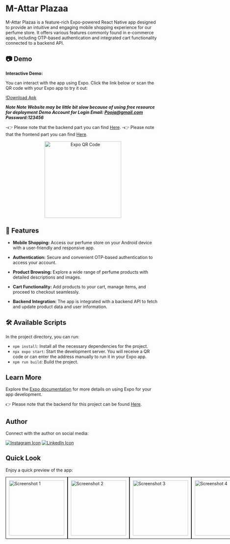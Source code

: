 # M-Attar Plazaa

M-Attar Plazaa is a feature-rich Expo-powered React Native app designed to provide an intuitive and engaging mobile shopping experience for our perfume store. It offers various features commonly found in e-commerce apps, including OTP-based authentication and integrated cart functionality connected to a backend API.
## 📷  Demo

**Interactive Demo:**

You can interact with the app using Expo. Click the link below or scan the QR code with your Expo app to try it out:

[!Download Apk](https://drive.google.com/drive/folders/1SGkXyVL_rptBvn4G9FRWPV73PM1k1pbw?usp=sharing)

***Note Note Website may be little bit slow because of using free resource for deployment***
***Demo Account for Login Email: Pooja@gmail.com Password:123456***

-👉 Please note that the backend part you can find [Here](https://github.com/Myself-Pankaj/Academics-Asset-Backend).
-👉 Please note that the frontend part you can find [Here](https://github.com/Myself-Pankaj/Academics-Asset-Frontned).

<div align="center">
  <img src="https://res.cloudinary.com/attar-shop/image/upload/v1694678487/v1.1.2_hc99xe.png" alt="Expo QR Code" width="250" height="250" />
</div>

## 🚀 Features

- **Mobile Shopping:** Access our perfume store on your Android device with a user-friendly and responsive app.

- **Authentication:** Secure and convenient OTP-based authentication to access your account.

- **Product Browsing:** Explore a wide range of perfume products with detailed descriptions and images.

- **Cart Functionality:** Add products to your cart, manage items, and proceed to checkout seamlessly.

- **Backend Integration:** The app is integrated with a backend API to fetch and update product data and user information.


## 🛠️ Available Scripts

In the project directory, you can run:

- `npm install`: Install all the necessary dependencies for the project.
- `npx expo start`: Start the development server. You will receive a QR code or can enter the address manually to run it in your Expo app.
- `npm run build`: Build the project.

## Learn More

Explore the [Expo documentation](https://docs.expo.dev/) for more details on using Expo for your app development.

👉 Please note that the backend for this project can be found [Here](https://github.com/Myself-Pankaj/PerfumeStore-Backend).

## Author

Connect with the author on social media:

[![Instagram Icon](https://img.icons8.com/color/48/000000/instagram-new.png)](https://www.instagram.com/ifeelpankaj)
[![LinkedIn Icon](https://img.icons8.com/color/48/000000/linkedin.png)](https://www.linkedin.com/in/ifeelpankaj)

## Quick Look

Enjoy a quick preview of the app:

<div style="display: flex; justify-content: space-between; gap: 0px;">
  <img src="https://res.cloudinary.com/attar-shop/image/upload/v1694366974/MyFolder/yxjfiawawralvrhaktsh.jpg" alt="Screenshot 1" width="180" height="auto" style="border: 1px solid #000; padding: 10px;">
  <img src="https://res.cloudinary.com/attar-shop/image/upload/v1694366974/MyFolder/v9xx7svpbxmjkbbkasbt.jpg" alt="Screenshot 2" width="180" height="auto" style="border: 1px solid #000; padding: 10px;">
  <img src="https://res.cloudinary.com/attar-shop/image/upload/v1694366974/MyFolder/rol1yxdjqa7crv7ignpm.jpg" alt="Screenshot 3" width="180" height="auto" style="border: 1px solid #000; padding: 10px;">
  <img src="https://res.cloudinary.com/attar-shop/image/upload/v1694366974/MyFolder/nyusjhuxddrhoyqqbbpo.jpg" alt="Screenshot 4" width="180" height="auto" style="border: 1px solid #000; padding: 10px;">
  <img src="https://res.cloudinary.com/attar-shop/image/upload/v1694366974/MyFolder/eggwn76nvmvgetbopuuf.jpg" alt="Screenshot 5" width="180" height="auto" style="border: 1px solid #000; padding: 10px;">
<div/>
